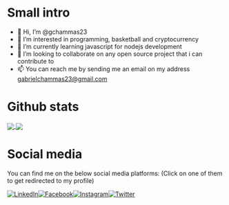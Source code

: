 # Small intro
- 👋 Hi, I’m @gchammas23
- 👀 I’m interested in programming, basketball and cryptocurrency
- 🌱 I’m currently learning javascript for nodejs development
- 💞️ I’m looking to collaborate on any open source project that i can contribute to
- 📫 You can reach me by sending me an email on my address gabrielchammas23@gmail.com

# Github stats
<a href="https://github.com/anuraghazra/github-readme-stats">
  <img align="center" src="https://github-readme-stats.vercel.app/api?username=gchammas23&show_icons=true" />
</a>
<a href="https://github.com/anuraghazra/convoychat">
  <img align="center" src="https://github-readme-stats.vercel.app/api/top-langs/?username=gchammas23" />
</a>

# Social media
You can find me on the below social media platforms: (Click on one of them to get redirected to my profile)

[![LinkedIn](https://user-images.githubusercontent.com/69366211/130317245-2d445e09-7805-4fe9-9423-516e5d8c22a7.png)][1][![Facebook](https://user-images.githubusercontent.com/69366211/130317123-b5ae0149-836e-494e-9c94-c0eacb8119b4.png)][2][![Instagram](https://user-images.githubusercontent.com/69366211/130316978-7fe151f5-d8cb-4c54-956f-05d10138c594.png)][3][![Twitter](https://user-images.githubusercontent.com/69366211/130317364-ef8d5e4b-ca30-4c18-ae34-42b0ccbc854a.png)][4]

[1]:https://www.linkedin.com/in/gabriel-c-a660b5138
[2]:https://www.facebook.com/gabriel.chammas.1/
[3]:https://www.instagram.com/gabychammas23/
[4]:https://twitter.com/Gabrielc233

